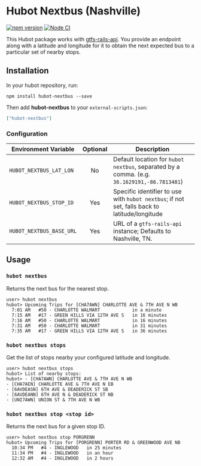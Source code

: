 # Hubot Nextbus (Nashville)

[![npm version](https://badge.fury.io/js/hubot-nextbus.svg)](http://badge.fury.io/js/hubot-nextbus) [![Node CI](https://github.com/transitnownash/hubot-nextbus/actions/workflows/nodejs.yml/badge.svg)](https://github.com/transitnownash/hubot-nextbus/actions/workflows/nodejs.yml)

This Hubot package works with [gtfs-rails-api](https://github.com/transitnownash/gtfs-rails-api). You provide an endpoint along with a latitude and longitude for it to obtain the next expected bus to a particular set of nearby stops.

## Installation

In your hubot repository, run:

`npm install hubot-nextbus --save`

Then add **hubot-nextbus** to your `external-scripts.json`:

```json
["hubot-nextbus"]
```

### Configuration

| Environment Variable    | Optional | Description                             |
| ----------------------- | :------: | ----------------------------------------|
| `HUBOT_NEXTBUS_LAT_LON` | No       | Default location for `hubot nextbus`, separated by a comma. (e.g. `36.1629191,-86.7813481`)|
| `HUBOT_NEXTBUS_STOP_ID` | Yes       | Specific identifier to use with `hubot nextbus`; if not set, falls back to latitude/longitude |
| `HUBOT_NEXTBUS_BASE_URL`| Yes      | URL of a `gtfs-rails-api` instance; Defaults to Nashville, TN. |

## Usage

### `hubot nextbus`

Returns the next bus for the nearest stop.

```
user> hubot nextbus
hubot> Upcoming Trips for [CHA7AWN] CHARLOTTE AVE & 7TH AVE N WB
  7:01 AM   #50 - CHARLOTTE WALMART            in a minute    
  7:15 AM   #17 - GREEN HILLS VIA 12TH AVE S   in 16 minutes  
  7:16 AM   #50 - CHARLOTTE WALMART            in 16 minutes  
  7:31 AM   #50 - CHARLOTTE WALMART            in 31 minutes  
  7:35 AM   #17 - GREEN HILLS VIA 12TH AVE S   in 36 minutes  
```

### `hubot nextbus stops`

Get the list of stops nearby your configured latitude and longitude.

```
user> hubot nextbus stops
hubot> List of nearby stops:
hubot> - [CHA7AWN] CHARLOTTE AVE & 7TH AVE N WB
- [CHA7AEN] CHARLOTTE AVE & 7TH AVE N EB
- [6AVDEASN] 6TH AVE & DEADERICK ST SB
- [6AVDEANN] 6TH AVE N & DEADERICK ST NB
- [UNI7AWN] UNION ST & 7TH AVE N WB
```

### `hubot nextbus stop <stop id>`

Returns the next bus for a given stop ID.

```
user> hubot nextbus stop PORGRENN
hubot> Upcoming Trips for [PORGRENN] PORTER RD & GREENWOOD AVE NB
  10:34 PM   #4 - INGLEWOOD   in 25 minutes  
  11:34 PM   #4 - INGLEWOOD   in an hour     
  12:32 AM   #4 - INGLEWOOD   in 2 hours 
```
